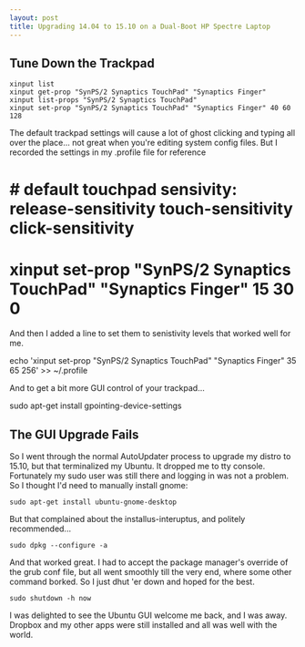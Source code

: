 ```yaml
---
layout: post
title: Upgrading 14.04 to 15.10 on a Dual-Boot HP Spectre Laptop
---
```


## Tune Down the Trackpad

	xinput list
    xinput get-prop "SynPS/2 Synaptics TouchPad" "Synaptics Finger"
    xinput list-props "SynPS/2 Synaptics TouchPad"
    xinput set-prop "SynPS/2 Synaptics TouchPad" "Synaptics Finger" 40 60 128

The default trackpad settings will cause a lot of ghost clicking and typing all over the place... not great when you're editing system config files. But I recorded the settings in my .profile file for reference

   # # default touchpad sensivity: release-sensitivity touch-sensitivity click-sensitivity
   # xinput set-prop "SynPS/2 Synaptics TouchPad" "Synaptics Finger" 15 30 0

And then I added a line to set them to senistivity levels that worked well for me.

   echo 'xinput set-prop "SynPS/2 Synaptics TouchPad" "Synaptics Finger" 35 65 256' >> ~/.profile

And to get a bit more GUI control of your trackpad...

   sudo apt-get install gpointing-device-settings 


## The GUI Upgrade Fails

So I went through the normal AutoUpdater process to upgrade my distro to 15.10, but that terminalized my Ubuntu. It dropped me to tty console. Fortunately my sudo user was still there and logging in was not a problem. So I thought I'd need to manually install gnome:

	sudo apt-get install ubuntu-gnome-desktop

But that complained about the installus-interuptus, and politely recommended...

	sudo dpkg --configure -a

And that worked great. I had to accept the package manager's override of the grub conf file, but all went smoothly till the very end, where some other command borked. So I just dhut 'er down and hoped for the best.

	sudo shutdown -h now

I was delighted to see the Ubuntu GUI welcome me back, and I was away. Dropbox and my other apps were still installed and all was well with the world.
